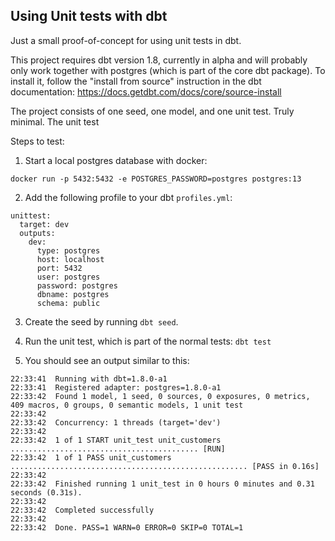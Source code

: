 ## Using Unit tests with dbt

Just a small proof-of-concept for using unit tests in dbt.

This project requires dbt version 1.8, currently in alpha and will probably only work together with postgres (which is part of the core dbt package). To install it, follow the "install from source" instruction in the dbt documentation: https://docs.getdbt.com/docs/core/source-install

The project consists of one seed, one model, and one unit test. Truly minimal. The unit test 

Steps to test:

1. Start a local postgres database with docker:

```
docker run -p 5432:5432 -e POSTGRES_PASSWORD=postgres postgres:13
```

2. Add the following profile to your dbt `profiles.yml`:

```
unittest:
  target: dev
  outputs:
    dev:
      type: postgres
      host: localhost
      port: 5432
      user: postgres
      password: postgres
      dbname: postgres
      schema: public
```

3. Create the seed by running `dbt seed`.

4. Run the unit test, which is part of the normal tests: `dbt test`

5. You should see an output similar to this:

```
22:33:41  Running with dbt=1.8.0-a1
22:33:41  Registered adapter: postgres=1.8.0-a1
22:33:42  Found 1 model, 1 seed, 0 sources, 0 exposures, 0 metrics, 409 macros, 0 groups, 0 semantic models, 1 unit test
22:33:42  
22:33:42  Concurrency: 1 threads (target='dev')
22:33:42  
22:33:42  1 of 1 START unit_test unit_customers .......................................... [RUN]
22:33:42  1 of 1 PASS unit_customers ..................................................... [PASS in 0.16s]
22:33:42  
22:33:42  Finished running 1 unit_test in 0 hours 0 minutes and 0.31 seconds (0.31s).
22:33:42  
22:33:42  Completed successfully
22:33:42  
22:33:42  Done. PASS=1 WARN=0 ERROR=0 SKIP=0 TOTAL=1
```